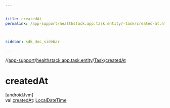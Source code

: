 ```yaml
---


title: createdAt
permalink: /app-support/healthstack.app.task.entity/-task/created-at.html



sidebar: sdk_doc_sidebar

---
```



//[app-support](/app-support.html)/[healthstack.app.task.entity](../index.html)/[Task](index.html)/[createdAt](created-at.html)



# createdAt



[androidJvm]\
val [createdAt](created-at.html): [LocalDateTime](https://developer.android.com/reference/kotlin/java/time/LocalDateTime.html)






